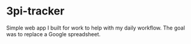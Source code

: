 # 3pi-tracker
Simple web app I built for work to help with my daily workflow. The goal was to replace a Google spreadsheet.
